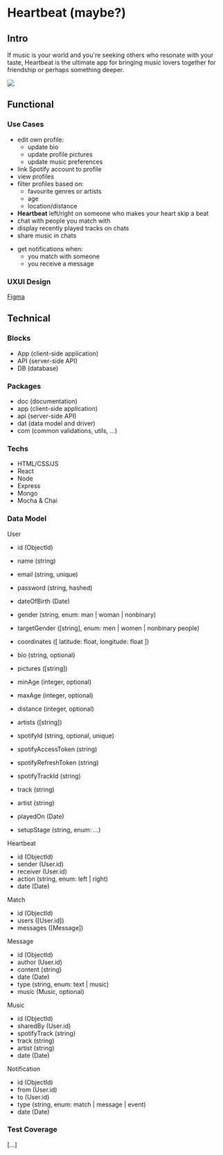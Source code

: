 # Heartbeat (maybe?)

## Intro

If music is your world and you're seeking others who resonate with your taste, Heartbeat is the ultimate app for bringing music lovers together for friendship or perhaps something deeper.

![](https://i.redd.it/6n7yqum9b9jc1.jpeg)

## Functional

### Use Cases

- edit own profile:
    - update bio
    - update profile pictures
    - update music preferences
- link Spotify account to profile
- view profiles
- filter profiles based on:
    - favourite genres or artists
    - age
    - location/distance
- **Heartbeat** left/right on someone who makes your heart skip a beat
- chat with people you match with
- display recently played tracks on chats
- share music in chats
<!-- - option to join concerts in calendar
- invite people to concerts -->
- get notifications when:
    - you match with someone
    - you receive a message
    <!-- - a band you follow comes to your city
    - someone invites you to a concert -->

### UXUI Design

[Figma](https://figma.com)

## Technical

### Blocks

- App (client-side application)
- API (server-side API)
- DB (database)

### Packages

- doc (documentation)
- app (client-side application)
- api (server-side API)
- dat (data model and driver)
- com (common validations, utils, ...)

### Techs

- HTML/CSS/JS
- React
- Node
- Express
- Mongo
- Mocha & Chai

### Data Model

User
- id (ObjectId)
- name (string)
- email (string, unique)
- password (string, hashed)
- dateOfBirth (Date)
- gender (string, enum: man | woman | nonbinary)
- targetGender ([string], enum: men | women | nonbinary people)
- coordinates ([ latitude: float, longitude: float ])

- bio (string, optional)
- pictures ([string])
- minAge (integer, optional)
- maxAge (integer, optional)
- distance (integer, optional)
<!-- - genres ([string]) -->
- artists ([string])
- spotifyId (string, optional, unique)
- spotifyAccessToken (string)
- spotifyRefreshToken (string)

- spotifyTrackId (string)
- track (string)
- artist (string)
- playedOn (Date)
- setupStage (string, enum: ...)

Heartbeat
- id (ObjectId)
- sender (User.id)
- receiver (User.id)
- action (string, enum: left | right)
- date (Date)

Match
- id (ObjectId)
- users ([User.id])
- messages ([Message])

Message
- id (ObjectId)
- author (User.id)
- content (string)
- date (Date)
- type (string, enum: text | music)
- music (Music, optional)

Music
- id (ObjectId)
- sharedBy (User.id)
- spotifyTrack (string)
- track (string)
- artist (string)
- date (Date)

Notification
- id (ObjectId)
- from (User.id)
- to (User.id)
- type (string, enum: match | message | event)
- date (Date)

<!-- Event
- id (ObjectId)
- name (string)
- artist (string)
- venue (string)
- city (string)
- date (Date)
- createdAt (Date)
- interested ([User.id])
- going ([User.id])

Invite
- id (ObjectId)
- event (Event.id)
- from (User.id)
- to (User.id)
- date (Date)
- status (string, enum: pending | accepted | declined) -->

### Test Coverage

[...]